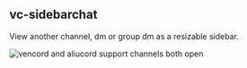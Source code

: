 ## vc-sidebarchat

View another channel, dm or group dm as a resizable sidebar.


![vencord and aliucord support channels both open](https://github.com/user-attachments/assets/dc17a8d2-b1bb-4ce0-bf2d-3177116d3284)
